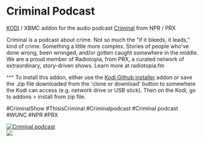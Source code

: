 Criminal Podcast
=============================

<a href="www.kodi.tv">KODI</a> / XBMC addon for the audio podcast <a href="www.thisiscriminal.com">Criminal</a> from NPR / PRX

Criminal is a podcast about crime. Not so much the "if it bleeds, it leads," kind of crime. Something a little more complex. Stories of people who've done wrong, been wronged, and/or gotten caught somewhere in the middle. We are a proud member of Radiotopia, from PRX, a curated network of extraordinary, story-driven shows. Learn more at radiotopia.fm

^^^ To install this addon, either use the <a href="https://www.tvaddons.co/github-browser-kodi/">Kodi Github installer</a> addon or save the .zip file downloaded from the 'clone or download' button to somewhere the Kodi can access (e.g. network drive or USB stick). Then on the Kodi, go to addons > install from zip file.<br>

#CriminalShow
#ThisisCriminal
#Criminalpodcast
#Criminal podcast
#WUNC
#NPR
#PRX

<a href="https://www.thisiscriminal.com"><img src="https://thisiscriminal.com/wp-content/themes/criminal-theme/assets/images/Criminal_SocialShare_1.png" alt="Criminal podcast"><br><a href="http://www.kodi.tv"><img src="https://kodi.tv/sites/default/files/page/field_image/about--devices.jpg">
